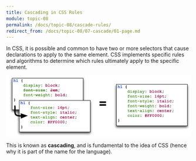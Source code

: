 ```yaml
---
title: Cascading in CSS Rules
module: topic-08
permalink: /docs/topic-08/cascade-rules/
redirect_from: /docs/topic-08/07-cascade/01-page.md
---
```


<div class="divider-heading"></div>

In CSS, it is possible and common to have two or more selectors that cause declarations to apply to the same element. CSS implements specific rules and algorithms to determine which rules ultimately apply to the specific element.

<img src="../img/css-cascading.png" alt="how css and html files link together to reach the user" title="Using Style Sheets to Separate Content From Appearance" style="width: ; display: block; margin: 10px auto;" />

This is known as **cascading**, and is fundamental to the idea of CSS (hence why it is part of the name for the language).

